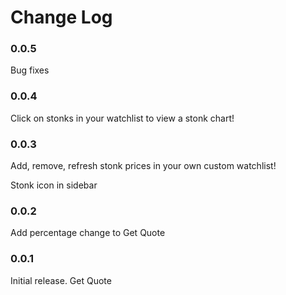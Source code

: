 # Change Log

### 0.0.5
Bug fixes

### 0.0.4

Click on stonks in your watchlist to view a stonk chart!

### 0.0.3

Add, remove, refresh stonk prices in your own custom watchlist! 

Stonk icon in sidebar

### 0.0.2

Add percentage change to Get Quote


### 0.0.1

Initial release. Get Quote
